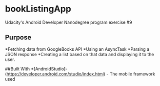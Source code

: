 # bookListingApp
Udacity's Android Developer Nanodegree program exercise #9

## Purpose
*Fetching data from GoogleBooks API
*Using an AsyncTask
*Parsing a JSON response
*Creating a list based on that data and displaying it to the user.

##Built With
*[AndroidStudio]-(https://developer.android.com/studio/index.html) - The mobile framework used
